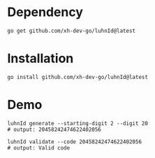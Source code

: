 # Dependency
```
go get github.com/xh-dev-go/luhnId@latest
```

# Installation
```
go install github.com/xh-dev-go/luhnId@latest
```

# Demo

```
luhnId generate --starting-digit 2 --digit 20
# output: 20458242474622402056

luhnId validate --code 20458242474622402056
# output: Valid code
```